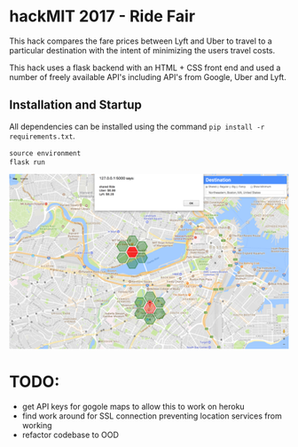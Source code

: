 # hackMIT 2017 - Ride Fair

This hack compares the fare prices between Lyft and Uber to travel to a 
particular destination with the intent of minimizing the users travel costs. 

This hack uses a flask backend with an HTML + CSS front end and used a number of
freely available API's including API's from Google, Uber and Lyft. 


## Installation and Startup
All dependencies can be installed using the command `pip install -r requirements.txt`. 
```
source environment
flask run
```

![The Hack in Action!](HackMitScreenshot.png)

# TODO:
- get API keys for gogole maps to allow this to work on heroku
- find work around for SSL connection preventing location services from working
- refactor codebase to OOD
